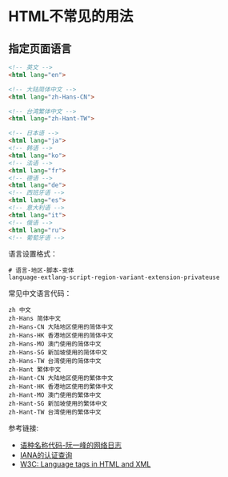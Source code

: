 # HTML不常见的用法

## 指定页面语言

```html
<!-- 英文 -->
<html lang="en">

<!-- 大陆简体中文 -->
<html lang="zh-Hans-CN">

<!-- 台湾繁体中文 -->
<html lang="zh-Hant-TW">

<!-- 日本语 -->
<html lang="ja">
<!-- 韩语 -->
<html lang="ko">
<!-- 法语 -->
<html lang="fr">
<!-- 德语 -->
<html lang="de">
<!-- 西班牙语 -->
<html lang="es">
<!-- 意大利语 -->
<html lang="it">
<!-- 俄语 -->
<html lang="ru">
<!-- 葡萄牙语 -->
```
语言设置格式：
```
# 语言-地区-脚本-变体
language-extlang-script-region-variant-extension-privateuse
```

常见中文语言代码：
```
zh 中文
zh-Hans 简体中文
zh-Hans-CN 大陆地区使用的简体中文
zh-Hans-HK 香港地区使用的简体中文
zh-Hans-MO 澳门使用的简体中文
zh-Hans-SG 新加坡使用的简体中文
zh-Hans-TW 台湾使用的简体中文
zh-Hant 繁体中文
zh-Hant-CN 大陆地区使用的繁体中文
zh-Hant-HK 香港地区使用的繁体中文
zh-Hant-MO 澳门使用的繁体中文
zh-Hant-SG 新加坡使用的繁体中文
zh-Hant-TW 台湾使用的繁体中文
```

参考链接:

- [语种名称代码-阮一峰的网络日志](https://www.ruanyifeng.com/blog/2008/02/codes_for_language_names.html)
- [IANA的认证查询](https://www.iana.org/assignments/language-subtag-registry/language-subtag-registry)
- [W3C: Language tags in HTML and XML](https://www.w3.org/International/articles/language-tags/#bytheway)
